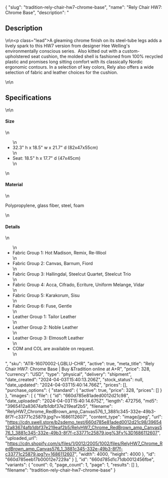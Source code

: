 {
  "slug": "tradition-rely-chair-hw7-chrome-base",
  "name": "Rely Chair HW7: Chrome Base",
  "description": "<h2>Description</h2>\n<!-- split -->\n<p class=\"lead\">A gleaming chrome finish on its steel-tube legs adds a lively spark to this HW7 version from designer Hee Welling's environmentally conscious series.  Also kitted out with a custom-upholstered seat cushion, the molded shell is fashioned from 100% recycled plastic and promises long sitting comfort with its classically Nordic ergonomic contours. In a selection of key colors, Rely also offers a wide selection of fabric and leather choices for the cushion. </p>\n<!-- split -->\n<h2>Specifications</h2>\n<!-- split -->\n<h4>Size</h4>\n<ul>\n<li>32.3\" h x 18.5\" w x 21.7\" d (82x47x55cm)</li>\n<li>Seat: 18.5\" h x 17.7\" d (47x45cm)</li>\n</ul>\n<h4>Material</h4>\n<p>Polypropylene, glass fiber, steel, foam</p>\n<h4>Details</h4>\n<ul>\n<li>Fabric Group 1: Hot Madison, Remix, Re-Wool</li>\n<li>Fabric Group 2: Canvas, Barnum, Fiord</li>\n<li>Fabric Group 3: Hallingdal, Steelcut Quartet, Steelcut Trio</li>\n<li>Fabric Group 4: Acca, Cifrado, Ecriture, Uniform Melange, Vidar</li>\n<li>Fabric Group 5: Karakorum, Sisu</li>\n<li>Fabric Group 6: Fuse, Gentle</li>\n<li>Leather Group 1: Tailor Leather</li>\n<li>Leather Group 2: Noble Leather</li>\n<li>Leather Group 3: Elmosoft Leather</li>\n<li>COM and COL are available on request.</li>\n</ul>",
  "sku": "ATR-16070002-LGBLU-CHR",
  "active": true,
  "meta_title": "Rely Chair HW7: Chrome Base | Buy &Tradition online at A+R",
  "price": 328,
  "currency": "USD",
  "type": "physical",
  "delivery": "shipment",
  "date_created": "2024-04-03T15:40:13.206Z",
  "stock_status": null,
  "date_updated": "2024-04-03T15:40:14.766Z",
  "prices": [],
  "purchase_options": {
    "standard": {
      "active": true,
      "price": 328,
      "prices": []
    }
  },
  "images": [
    {
      "file": {
        "id": "660d785e81aded0012d21c98",
        "date_uploaded": "2024-04-03T15:40:14.675Z",
        "length": 472756,
        "md5": "3965412a83674afb1dbf37e219eaf2b5",
        "filename": "RelyHW7_Chrome_RedBrown_amp_Canvas576_1_3881c345-332e-49b3-8f7f-c33771c25879.jpg?v=1686112607",
        "content_type": "image/jpeg",
        "url": "https://cdn.swell.store/b2sdemo_test/660d785e81aded0012d21c98/3965412a83674afb1dbf37e219eaf2b5/RelyHW7_Chrome_RedBrown_amp_Canvas576_1_3881c345-332e-49b3-8f7f-c33771c25879.jpg%3Fv%3D1686112607",
        "uploaded_url": "https://cdn.shopify.com/s/files/1/0012/2005/1002/files/RelyHW7_Chrome_RedBrown_amp_Canvas576_1_3881c345-332e-49b3-8f7f-c33771c25879.jpg?v=1686112607",
        "width": 4000,
        "height": 4000
      },
      "id": "660d785eeb17b00012e7229a"
    }
  ],
  "id": "660d785d1c71db0012456fbe",
  "variants": {
    "count": 0,
    "page_count": 1,
    "page": 1,
    "results": []
  },
  "filename": "tradition-rely-chair-hw7-chrome-base"
}